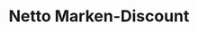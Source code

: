 ---
title: "Netto Marken-Discount"
url: /luenen/netto-marken-discount-muensterstrasse/
shop: Supermarkt
---